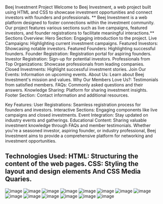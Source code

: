 Beej Investment Project
Welcome to Beej Investment, a web project built using HTML and CSS to showcase investment opportunities and connect investors with founders and professionals.
** Beej Investment is a web platform designed to foster connections within the investment community. Our project features various sections such as live campaigns, featured investors, and founder registrations to facilitate meaningful interactions.**
Sections Overview:
Hero Section: Engaging introduction to the project.
Live Campaigns: Highlighting current investment campaigns.
Featured Investors: Showcasing notable investors.
Featured Founders: Highlighting successful founders.
Founder Registration: Registration portal for aspiring founders.
Investor Registration: Sign-up for potential investors.
Professionals from Top Organizations: Showcase professionals from leading companies.
Closed Investments: Highlight successful investment stories.
Join Our Events: Information on upcoming events.
About Us: Learn about Beej Investment's mission and values.
Why Our Members Love Us?: Testimonials from satisfied members.
FAQs: Commonly asked questions and their answers.
Knowledge Sharing: Platform for sharing investment insights.
Footer Section: Contact information and additional resources.

Key Features:
User Registrations: Seamless registration process for founders and investors.
Interactive Sections: Engaging components like live campaigns and closed investments.
Event Integration: Stay updated on industry events and gatherings.
Educational Content: Sharing valuable investment knowledge through FAQs and member testimonials.
Whether you're a seasoned investor, aspiring founder, or industry professional, Beej Investment aims to provide a comprehensive platform for networking and investment opportunities.

Technologies Used:
HTML: Structuring the content of the web pages.
CSS: Styling the layout and design elements And CSS Media Quaries.
--------------------------------------------------------------------
![image](https://github.com/mekalasanthosh2001/Beej-Investment/assets/104013993/61ba6b16-44ca-4f4a-b0dc-216f28e0266c)
![image](https://github.com/mekalasanthosh2001/Beej-Investment/assets/104013993/2507ec61-65d5-4ee7-ae95-c5a0b05efbea)
![image](https://github.com/mekalasanthosh2001/Beej-Investment/assets/104013993/9a2f2034-667a-4d24-9f56-87764bcecd51)
![image](https://github.com/mekalasanthosh2001/Beej-Investment/assets/104013993/6732cc80-cb88-4c6c-817d-01403d777276)
![image](https://github.com/mekalasanthosh2001/Beej-Investment/assets/104013993/c47bc9e4-a9ec-42a7-8435-3c01348856c2)
![image](https://github.com/mekalasanthosh2001/Beej-Investment/assets/104013993/dc1165f5-e8fc-4f38-b58f-11ef42792543)
![image](https://github.com/mekalasanthosh2001/Beej-Investment/assets/104013993/ff095962-001a-4e9b-aeca-b9eb2df20e81)
![image](https://github.com/mekalasanthosh2001/Beej-Investment/assets/104013993/3e99c642-59a9-4c4f-9b6d-1f5fb9c12cff)
![image](https://github.com/mekalasanthosh2001/Beej-Investment/assets/104013993/28ae8e1c-f03f-41d0-955c-a20e4708907a)
![image](https://github.com/mekalasanthosh2001/Beej-Investment/assets/104013993/44d31e38-844d-4844-8a30-d2c6b11b6329)
![image](https://github.com/mekalasanthosh2001/Beej-Investment/assets/104013993/f2d5d171-9fef-400b-85d1-034f1ed0395c)
![image](https://github.com/mekalasanthosh2001/Beej-Investment/assets/104013993/4b2c74d9-bf75-4e4a-86aa-6406d5f515a8)
![image](https://github.com/mekalasanthosh2001/Beej-Investment/assets/104013993/fcdb947d-5a47-426c-8208-20a6a5b51100)
![image](https://github.com/mekalasanthosh2001/Beej-Investment/assets/104013993/ab849d60-accd-433e-9bac-ff52fd14e158)


